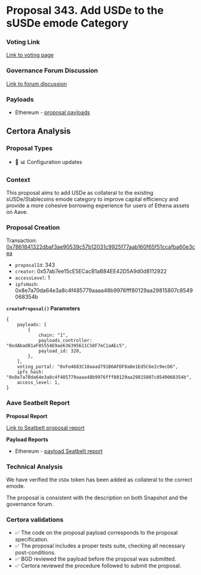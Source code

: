 # Proposal 343. Add USDe to the sUSDe emode Category

### Voting Link
[Link to voting page](https://vote.onaave.com/proposal/?proposalId=343)

### Governance Forum Discussion
[Link to forum discussion](https://governance.aave.com/t/direct-to-aip-add-usde-to-the-susde-emode-category/22657)

### Payloads

* Ethereum - [proposal payloads](https://etherscan.io/address/0x3DFeAbEd49E218F6EB359e4e78cf02284aBA8dE7)



## Certora Analysis

### Proposal Types

* :wrench: :bar_chart: Configuration updates



### Context
This proposal aims to add USDe as collateral to the existing sUSDe/Stablecoins emode category to improve capital efficiency and provide a more cohesive borrowing experience for users of Ethena assets on Aave.


### Proposal Creation
Transaction: [0x7861841322dbaf3ae90539c57b12031c9925f77aab160f65f51ccafba60e3cea](https://etherscan.io/tx/0x7861841322dbaf3ae90539c57b12031c9925f77aab160f65f51ccafba60e3cea)
- `proposalId`: 343
- `creator`: 0x57ab7ee15cE5ECacB1aB84EE42D5A9d0d8112922
- `accessLevel`: 1
- `ipfsHash`: 0x8e7a70da64e3a8c4f485779aaaa48b9976fff80129aa29815807c8549068354b

**`createProposal()` Parameters**
```
{
    payloads: [
        {
            chain: "1",
            payloads_controller: "0xdAbad81aF85554E9ae636395611C58F7eC1aAEc5",
            payload_id: 320,
        },
    ],
    voting_portal: "0xFe4683C18aaad791B6AFDF0a8e1Ed5C6e2c9ecD6",
    ipfs_hash: "0x8e7a70da64e3a8c4f485779aaaa48b9976fff80129aa29815807c8549068354b",
    access_level: 1,
}
```

### Aave Seatbelt Report
**Proposal Report**

[Link to Seatbelt proposal report](https://github.com/bgd-labs/seatbelt-gov-v3/blob/main/reports/proposals/343.md)

**Payload Reports**

* Ethereum - [payload Seatbelt report](https://github.com/bgd-labs/seatbelt-gov-v3/blob/main/reports/payloads/1/0xdAbad81aF85554E9ae636395611C58F7eC1aAEc5/320.md)


### Technical Analysis
We have verified the `USDe` token has been added as collateral to the correct emode.

The proposal is consistent with the description on both Snapshot and the governance forum.

### Certora validations
* :white_check_mark: The code on the proposal payload corresponds to the proposal specification.
* :white_check_mark: The proposal includes a proper tests suite, checking all necessary post-conditions.
* :white_check_mark: BGD reviewed the payload before the proposal was submitted.
* :white_check_mark: Certora reviewed the procedure followed to submit the proposal.
